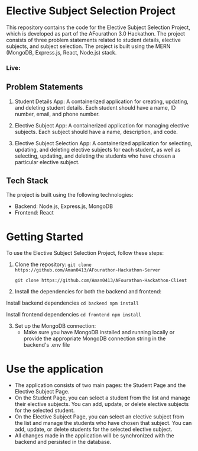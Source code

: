 # Elective Subject Selection Project

This repository contains the code for the Elective Subject Selection Project, which is developed as part of the AFourathon 3.0 Hackathon. The project consists of three problem statements related to student details, elective subjects, and subject selection. The project is built using the MERN (MongoDB, Express.js, React, Node.js) stack.

### Live:

## Problem Statements

1. Student Details App: A containerized application for creating, updating, and deleting student details. Each student should have a name, ID number, email, and phone number.

2. Elective Subject App: A containerized application for managing elective subjects. Each subject should have a name, description, and code.

3. Elective Subject Selection App: A containerized application for selecting, updating, and deleting elective subjects for each student, as well as selecting, updating, and deleting the students who have chosen a particular elective subject.

## Tech Stack

The project is built using the following technologies:

- Backend: Node.js, Express.js, MongoDB
- Frontend: React

# Getting Started

To use the Elective Subject Selection Project, follow these steps:

1. Clone the repository:
   `git clone https://github.com/Aman0413/AFourathon-Hackathon-Server`

   `git clone https://github.com/Aman0413/AFourathon-Hackathon-Client`

2. Install the dependencies for both the backend and frontend:

Install backend dependencies
`cd backend
npm install`

Install frontend dependencies
`cd frontend
npm install`

3. Set up the MongoDB connection:
   - Make sure you have MongoDB installed and running locally or provide the appropriate MongoDB connection string in the backend's .env file

# Use the application

- The application consists of two main pages: the Student Page and the Elective Subject Page.
- On the Student Page, you can select a student from the list and manage their elective subjects. You can add, update, or delete elective subjects for the selected student.
- On the Elective Subject Page, you can select an elective subject from the list and manage the students who have chosen that subject. You can add, update, or delete students for the selected elective subject.
- All changes made in the application will be synchronized with the backend and persisted in the database.
